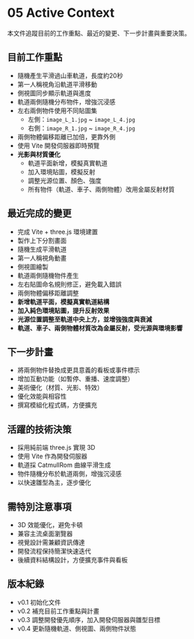 # 05 Active Context

本文件追蹤目前的工作重點、最近的變更、下一步計畫與重要決策。

## 目前工作重點
- 隨機產生平滑過山車軌道，長度約20秒
- 第一人稱視角沿軌道平滑移動
- 側視圖同步顯示軌道與進度
- 軌道兩側隨機分布物件，增強沉浸感
- 左右兩側物件使用不同貼圖集
  - 左側：`image_L_1.jpg` ~ `image_L_4.jpg`
  - 右側：`image_R_1.jpg` ~ `image_R_4.jpg`
- 兩側物體偏移距離已加倍，更靠外側
- 使用 Vite 開發伺服器即時預覽
- **光影與材質優化**
  - 軌道平面新增，模擬真實軌道
  - 加入環境貼圖，模擬反射
  - 調整光源位置、顏色、強度
  - 所有物件（軌道、車子、兩側物體）改用金屬反射材質

## 最近完成的變更
- 完成 Vite + three.js 環境建置
- 製作上下分割畫面
- 隨機生成平滑軌道
- 第一人稱視角動畫
- 側視圖繪製
- 軌道兩側隨機物件產生
- 左右貼圖命名規則修正，避免載入錯誤
- 兩側物體偏移距離調整
- **新增軌道平面，模擬真實軌道結構**
- **加入純色環境貼圖，提升反射效果**
- **光源位置調整至軌道中央上方，並增強強度與衰減**
- **軌道、車子、兩側物體材質改為金屬反射，受光源與環境影響**

## 下一步計畫
- 將兩側物件替換成更具意義的看板或事件標示
- 增加互動功能（如暫停、重播、速度調整）
- 美術優化（材質、光影、特效）
- 優化效能與相容性
- 撰寫模組化程式碼，方便擴充

## 活躍的技術決策
- 採用純前端 three.js 實現 3D
- 使用 Vite 作為開發伺服器
- 軌道採 CatmullRom 曲線平滑生成
- 物件隨機分布於軌道兩側，增強沉浸感
- 以快速雛型為主，逐步優化

## 需特別注意事項
- 3D 效能優化，避免卡頓
- 兼容主流桌面瀏覽器
- 視覺設計需兼顧資訊傳達
- 開發流程保持簡潔快速迭代
- 後續資料結構設計，方便擴充事件與看板

## 版本紀錄
- v0.1 初始化文件
- v0.2 補充目前工作重點與計畫
- v0.3 調整開發優先順序，加入開發伺服器與雛型目標
- v0.4 更新隨機軌道、側視圖、兩側物件狀態
